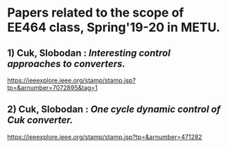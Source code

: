 # Papers related to the scope of EE464 class, Spring'19-20 in METU.

## 1) Cuk, Slobodan : *Interesting control approaches to converters.*
https://ieeexplore.ieee.org/stamp/stamp.jsp?tp=&arnumber=7072895&tag=1
## 2) Cuk, Slobodan : *One cycle dynamic control of Cuk converter.*
https://ieeexplore.ieee.org/stamp/stamp.jsp?tp=&arnumber=471282
